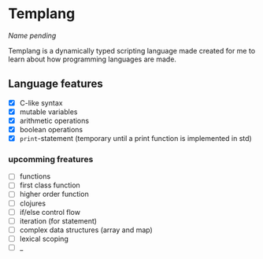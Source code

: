 # Templang

_Name pending_

Templang is a dynamically typed scripting language made created for me to learn
about how programming languages are made.

## Language features

- [x] C-like syntax
- [x] mutable variables
- [x] arithmetic operations
- [x] boolean operations
- [x] `print`-statement (temporary until a print function is implemented in std)

### upcomming freatures

- [ ] functions
- [ ] first class function
- [ ] higher order function
- [ ] clojures
- [ ] if/else control flow
- [ ] iteration (for statement)
- [ ] complex data structures (array and map)
- [ ] lexical scoping
- [ ] _
